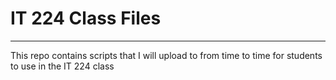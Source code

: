# IT 224 Class Files
***
This repo contains scripts that I will upload to from time to time for students to use in 
the IT 224 class
